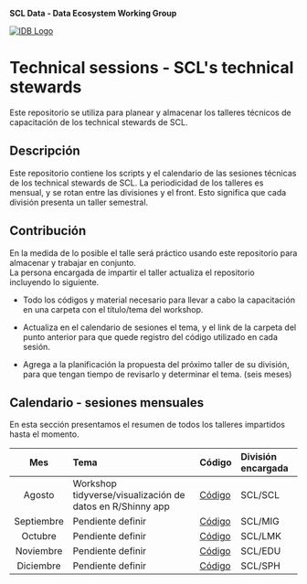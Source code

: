 **SCL Data - Data Ecosystem Working Group**

[![IDB Logo](https://scldata.iadb.org/assets/iadb-7779368a000004449beca0d4fc6f116cc0617572d549edf2ae491e9a17f63778.png)](https://scldata.iadb.org)

# Technical sessions - SCL's technical stewards
Este repositorio se utiliza para planear y almacenar los talleres técnicos de capacitación de los technical stewards de SCL.

## Descripción

Este repositorio contiene los scripts y el calendario de las sesiones técnicas de los technical stewards de SCL. La periodicidad de los talleres es mensual, y se rotan entre las divisiones y el front. 
Esto significa que cada división presenta un taller semestral. 

## Contribución

En la medida de lo posible el talle será práctico usando este repositorio para almacenar y trabajar en conjunto.  
La persona encargada de impartir el taller actualiza el repositorio incluyendo lo siguiente.

- Todo los códigos y material necesario para llevar a cabo la capacitación en una carpeta con el título/tema del workshop.

- Actualiza en el calendario de sesiones el tema, y el link de la carpeta del punto anterior para que quede registro del código utilizado en cada sesión.

- Agrega a la planificación la propuesta del próximo taller de su división, para que tengan tiempo de revisarlo y determinar el tema. (seis meses)


## Calendario - sesiones mensuales

En esta sección presentamos el resumen de todos los talleres impartidos hasta el momento. 

| Mes | Tema | Código | División encargada
| :---: | :--- | :--- | :--- | 
| Agosto | Workshop tidyverse/visualización de datos en R/Shinny app |[Código]()| SCL/SCL |
| Septiembre | Pendiente definir |[Código]()| SCL/MIG |
| Octubre | Pendiente definir |[Código]()| SCL/LMK |
| Noviembre | Pendiente definir |[Código]()| SCL/EDU |
| Diciembre | Pendiente definir |[Código]()| SCL/SPH |


